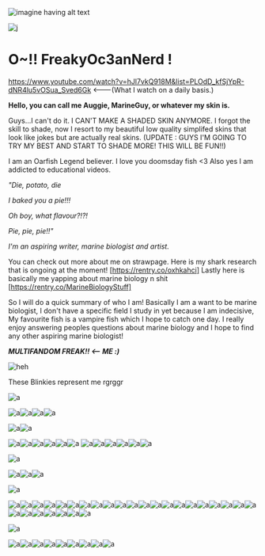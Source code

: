 ![imagine having alt text](https://64.media.tumblr.com/5ce5e92cb3469ab597ef87f163523926/fb02cc2150c743ab-c9/s540x810/39dfed48f9c10cbd913b602b150c6534a0604548.pnj)




![j](https://komarev.com/ghpvc/?username=FreakyOc3anNerd&color=006994)

# O~!! FreakyOc3anNerd !
https://www.youtube.com/watch?v=hJl7vkQ918M&list=PLOdD_kfSjYpR-dNR4lu5vOSua_Sved6Gk <---(What I watch on a daily basis.)


**Hello, you can call me Auggie, MarineGuy, or whatever my skin is.**



Guys...I can't do it. I CAN'T MAKE A SHADED SKIN ANYMORE. I forgot the skill to shade, now I resort to my beautiful low quality simplifed skins that look like jokes but are actually real skins. (UPDATE : GUYS I'M GOING TO TRY MY BEST AND START TO SHADE MORE! THIS WILL BE FUN!!)



I am an Oarfish Legend believer. I love you doomsday fish <3 Also yes I am addicted to educational videos.


*"Die, potato, die*


*I baked you a pie!!!*


*Oh boy, what flavour?!?!*


*Pie, pie, pie!!"*



*I'm an aspiring writer, marine biologist and artist.* 

You can check out more about me on strawpage.
Here is my shark research that is ongoing at the moment! [https://rentry.co/oxhkahci] 
Lastly here is basically me yapping about marine biology n shit [https://rentry.co/MarineBiologyStuff]


So I will do a quick summary of who I am!
Basically I am a want to be marine biologist, I don't have a specific field I study in yet because I am indecisive, My favourite fish is a vampire fish which I hope to catch one day. I really enjoy answering peoples questions about marine biology and I hope to find any other aspiring marine biologist!


***MULTIFANDOM FREAK!! <-- ME :)***

![heh](https://64.media.tumblr.com/4a6e1528873c50b6260c3935d42bcb99/74edac14312ab501-c9/s540x810/bdb8ce895ed8e0982b1bc443cba12973e27ddb07.pnj)




These Blinkies represent me rgrggr


![a](https://64.media.tumblr.com/87868bb6e310b8c8960e6ce1e40eb59e/1d0b565ea482fe74-48/s1280x1920/351c06fe44c1be337661f2cf0536b8119f988d88.gifv)

![a](https://64.media.tumblr.com/87bb3e4c3dacc21e4fb97c3fe81ea1ca/96abe4f1e8a0fb40-f7/s75x75_c1/574efab534c13c8acbab0f8e01493e3b71f739c5.gifv)![a](https://camo.githubusercontent.com/5a8b2efb0d462a76fba719a461dd9859eafbebfb15929a6fa44b3a6c0d095785/68747470733a2f2f36342e6d656469612e74756d626c722e636f6d2f63663466646661316131376262303864396264633961326163663238356630372f626131366430323031323961326138352d63312f73363430783936302f316161303664613439306232656132353038323664333139616236333731303236643030666135332e67696676)![a](https://camo.githubusercontent.com/7b519a6d810210148a2448c1c659739f56f07b32f3be429eed1c1d43cf27372b/68747470733a2f2f36342e6d656469612e74756d626c722e636f6d2f66333530353265616239623731323061636130653237666463656636396137322f626131366430323031323961326138352d34382f73313030783230302f646635363338626532626566336439323062393835343437346234636338653437363432343061662e67696676)![a](https://camo.githubusercontent.com/80ff9229b97107e712c6d01713b7318ceb33782a3424b6bad7686634d1541c4d/68747470733a2f2f36342e6d656469612e74756d626c722e636f6d2f34376666646338623432333432373935626230373331306435363665376339392f333130363261616537626162343661392d64622f73313030783230302f303530626434303339363463356331313465663835666132653734656635663962336265636331652e67696676)

![a](https://camo.githubusercontent.com/b9d0354447f9b3ae604d15e8e41d05c09a7615d2e38beada676c29aab020a034/68747470733a2f2f36342e6d656469612e74756d626c722e636f6d2f33663965646537323631393933323461376335356134306466393439383138382f386233383938303236353562323538352d65312f73343030783630302f613534353266306461643636386133346431333161363332386535396661363837623361333161642e67696676)![a](https://camo.githubusercontent.com/d4858b409f76004f5103b4d72ab8b2bab59c93911bafa54439044e21ca202a7f/68747470733a2f2f36342e6d656469612e74756d626c722e636f6d2f63346636656239633765393762323961623735336533323164343738666337632f333433323031396537623330613366622d37652f73343030783630302f646433613238363835306130623935326266646665663631376339393965383866373332663334312e67696676)




![a](https://camo.githubusercontent.com/3e3ab30de0005fd800361728619114389b40e0aaf4ec5e74b3b400249a18a4c0/68747470733a2f2f36342e6d656469612e74756d626c722e636f6d2f63336464636339396661633537643732636538346633643339313736666138312f346265323361376461313061636333622d65642f73323530783430302f636634333032653230663162346137386138313934386362663534363031613662643662616331612e67696676)![a](https://camo.githubusercontent.com/7667659f00d8189fd26bf6185645acdaee9817b55acbd292228ee12d2e8006b4/68747470733a2f2f36342e6d656469612e74756d626c722e636f6d2f65303665633132376636363031613733386638313937623234303165626264642f663965373865633232643034343361372d33382f73323530783430302f633437396234613362373236313431323439383431363662343966313465613263663136343037352e67696676)![a](https://camo.githubusercontent.com/f8fb45d17b8a7f6779bc61a44a78cfa9715679d567b8300eb4148af485c8b852/68747470733a2f2f36342e6d656469612e74756d626c722e636f6d2f63383861366130666436303439313430636135393564363361313163643365322f336666313937313963303966373261622d37632f73323530783430302f643363396538353965306536613334396234363738303834636665306565616565313334646132662e67696676)![a](https://camo.githubusercontent.com/26e39f1f4199ded018db920fcb7c1077db8ea47bcaf3f4399dd948338ab03a2b/68747470733a2f2f36342e6d656469612e74756d626c722e636f6d2f31643663383433656664373536316630346435356166626538326438663739312f373665656666353134663365326136312d38342f73323530783430302f333834346632633432333136396637343535373837393133666632636137303139643663356431392e67696676)![a](https://camo.githubusercontent.com/d73aa7c688b360bcf54503a6d4822f957a6552ebe0717bd6d1c6dd1550650505/68747470733a2f2f36342e6d656469612e74756d626c722e636f6d2f62316335323030366438306632396332376434366265393463393434653733352f336266363261643864323066386232612d63312f73323530783430302f336666303537363462396163623166626437333035663266613030663338633231663730656364372e67696676)![a](https://camo.githubusercontent.com/35ffcdb911ac7b7b9291e5ddfa8eae383fbfb28e7265c97979e11fcaf09ca99b/68747470733a2f2f36342e6d656469612e74756d626c722e636f6d2f32656434633432663732623731346263613665376136353137376161383364392f333532383739643262316139666264382d37622f73323530783430302f653165343034633539616638363831643139323433333631613834633633626666663238386363332e67696676) ![a](https://camo.githubusercontent.com/b6d4543ab41f9e02b8b1a374529dd0f1e44b7cad190cb42c927161448f6aabab/68747470733a2f2f36342e6d656469612e74756d626c722e636f6d2f62666466363863316534376634373363323664386662383639636134633762392f386163313038643431356635366665352d63662f73323530783430302f326234323736366636663162646631616161353466353361613064633865333832373133333666612e67696676)![a](https://camo.githubusercontent.com/1633114b93158fa0eef5684c246c50d1d6cd3ece023f8919539dde98fa6f2ee9/68747470733a2f2f36342e6d656469612e74756d626c722e636f6d2f31663861613035636461616537383330633462653032333236393864333266622f356139356362303565646163313835352d32622f73323530783430302f376463356638666262323466396433653732616266373535306266663030646539306431373965352e67696676)![a](https://camo.githubusercontent.com/db52efdba9bc93809e33298b6d56eaa202664861f36114e089f0b2d4acfc1fc2/68747470733a2f2f36342e6d656469612e74756d626c722e636f6d2f65353565396235363561353034383337616533663439353037366463333530652f623261636134393730313262616161332d36322f73323530783430302f613665383639386630633164323762636430326231636163343136313436303532656530656165652e67696676)![a](https://camo.githubusercontent.com/38e494120a3a9de55673e881707a92c1af4e2f7613e3f855c3ae0ec25c043ddd/68747470733a2f2f36342e6d656469612e74756d626c722e636f6d2f39613665653035663364613135346630623432613034313033613066626639332f363666633832366362633239333866342d66312f73323530783430302f646663373464343931306631623466383861346663333462616533336264336465376662613965362e67696676)![a](https://camo.githubusercontent.com/45393b9526ef62f8905a8d81c9b8c5ab6caca690f7d1a6c9cd468996d288c516/68747470733a2f2f36342e6d656469612e74756d626c722e636f6d2f64343239373933383039316434343230656537373331363936623237323664332f373665656666353134663365326136312d66652f73323530783430302f396261313837313364396435333638326261646633323737633966313731386537336365633531362e67696676)![a](https://64.media.tumblr.com/37e5cb948e1f0e60bed28a8db1d628b9/a5b6896041f0ab1d-4d/s250x400/ba6f8b928fc3f2a63d68dcd490be326498d146bb.gifv)

![a](https://64.media.tumblr.com/4a82d2325c4cb1fc03b483eb12ff8a4e/7fd8de99c27e763a-33/s400x600/a1f4fa9419df2066a0b31433da50977607970ab1.pnj)


![a](https://camo.githubusercontent.com/329defac0985397449054939f0078b26545d400046e59b0947d4bda1f1511150/68747470733a2f2f36342e6d656469612e74756d626c722e636f6d2f32306263353239346261393066376433343139363266663534303932646162372f343032303330613930376433353764642d61352f73343030783630302f353362663838366663323030643662303463346561626630363130333135636134643630636435322e67696676)![a](https://camo.githubusercontent.com/0e66cd8586094603c944f48b684a8e6e348a859886996512bccb5c912ca7c2d8/68747470733a2f2f36342e6d656469612e74756d626c722e636f6d2f32643463663739366163323565353531316363343262393530393736613035622f653333663334646338623462646364342d38662f73323530783430302f613964376263643639623833373964643032343037653539616131393431626634396336306238312e67696676)![a](https://camo.githubusercontent.com/d6cc0e469fc5c1048680b39157bae10cdf37bbdae7bad096d9de55f6a8d2b1b3/68747470733a2f2f36342e6d656469612e74756d626c722e636f6d2f37396166306537306632613738666338383231316463373533306464353735332f633530646339336338396532353165332d31352f73313030783230302f343063333935326334343165653732653039336166326161353066353662393534643735303631632e706e6a)

![a](https://64.media.tumblr.com/4a82d2325c4cb1fc03b483eb12ff8a4e/7fd8de99c27e763a-33/s400x600/a1f4fa9419df2066a0b31433da50977607970ab1.pnj)


![a](https://camo.githubusercontent.com/50c186aa0d8e2dcb9c21191977efa1a8eec8bab7f56ed48cbdc53de35428fa05/68747470733a2f2f36342e6d656469612e74756d626c722e636f6d2f63393939376537643961653231393162373565313663613932333137323936332f643864386366343932333064643238302d30362f73313030783230302f646135623734383734393432316263646532376162333735626464363432316239346534616632652e67696676)![a](https://camo.githubusercontent.com/e9c9b29dd6e522707837d80c2278ce19b35e024380fe53e622d992bac77baa52/68747470733a2f2f36342e6d656469612e74756d626c722e636f6d2f34353964303237326533363166633364383835306538343433393939353566352f643864386366343932333064643238302d61652f73313030783230302f626562303639666366636434383538383663366566613733636338336166663064663966376263372e67696676)![a](https://camo.githubusercontent.com/20983a0f561eccd356872db68b208048ec9c96ec55dc46de27114d4f4508f326/68747470733a2f2f36342e6d656469612e74756d626c722e636f6d2f39663761613733373765666533313235636431623635363030356661666564362f633530646339336338396532353165332d65612f73313030783230302f346235373833373064326666373062623930376263613838353930366237383630303032313539662e67696676)![a](https://camo.githubusercontent.com/2e0240ba205fb2bfcf6e8882e3308f6c9f3dc6bd50f03313b02a631927320035/68747470733a2f2f36342e6d656469612e74756d626c722e636f6d2f37353166363834373131633361303962323234383137383835313962356535392f616262333533633361326661653463362d36362f73313030783230302f663334666361376130633765376230363137613638376238316533343138356339303634346439352e67696676)![a](https://camo.githubusercontent.com/6ab76b9425030ac010410423a8bb45ce5553a8802dc2c3bfd961c194ad8df977/68747470733a2f2f36342e6d656469612e74756d626c722e636f6d2f33326161396665363539323333313262313165653130636334346466623461632f323365383338393661343830333761642d64612f73313030783230302f626634633931336263613030373437613930623730623935313062313162373836643835353263392e67696676)![a](https://camo.githubusercontent.com/e4b7e009b29bc34a59326d6389c39d0865733f31e607726184943717354f9bba/68747470733a2f2f36342e6d656469612e74756d626c722e636f6d2f31383434323130373530626530646664646361626166373532623265303738382f313165313234663432303231653434352d63322f73313030783230302f363263373766666139623564316139376338633734306432353337313061306531333337393865382e67696676)![a](https://camo.githubusercontent.com/707442cf386c23f2148ae0122554b28663b623538bb43175efa677f3122c4db9/68747470733a2f2f36342e6d656469612e74756d626c722e636f6d2f39623238363365363462643232613363303765333661393665313132393536352f306133313463313732326663343037322d62312f73313030783230302f343164306532636638343163326430353263396661313332623237353764636139356334326138332e67696676)![a](https://camo.githubusercontent.com/94b97e5d57197b75bf79b2c89a108a2d410d9605f3fb59abc23f7de4a178d66c/68747470733a2f2f36342e6d656469612e74756d626c722e636f6d2f63653537343336396533383466363731383634346139393734343034336337392f313464663262386530636363323231342d32632f73313030783230302f316539376263336262383435343761336639323637623239666332303631376436343734326661392e67696676)![a](https://camo.githubusercontent.com/83b8fbc4b170a76806185c22dcfe43a146e47e9b73a72c2d79171aa76ca95086/68747470733a2f2f36342e6d656469612e74756d626c722e636f6d2f35626432643866626431373833663333313662633836363738323561376434622f623634343162643565393430653334652d35362f73323530783430302f386535636234376262653131393264343766336231366262353439366264643431653137323932322e67696676)![a](https://camo.githubusercontent.com/3d90df64f18cb8f95bf4ddd108638588ada47eef858096bdb9ae56edd85eaef3/68747470733a2f2f36342e6d656469612e74756d626c722e636f6d2f32353934663438666563396136353439616433383766653463303965316363612f343636636335366536626631323332652d32362f73313030783230302f663539653733663339633361323230343066373133613739653564343435623230616664336630382e67696676)![a](https://camo.githubusercontent.com/db8a3af54d591aa713c2e145449baab52251374681daf11c4b21297e766c5c76/68747470733a2f2f36342e6d656469612e74756d626c722e636f6d2f63353965356165313536313032383538653662356133633837363239306261382f626364383733663631643962326366322d39372f73313030783230302f643635393436316632626336663833343339376437303737353463323238333536626464393430342e67696676)![a](https://camo.githubusercontent.com/8461a5c7bb84afc2294cb5660af5c16a39ec2a78a0eb583238a6e8871b9aa931/68747470733a2f2f36342e6d656469612e74756d626c722e636f6d2f37616662303762373762653134626137653966366563366331383139643338382f353532386534383432373465613532392d62642f73313030783230302f336238633665626665643339613165353034656339363730356634336635313962666635653163642e67696676)![a](https://camo.githubusercontent.com/2be9be4fe409e508ece1078f00fc5e9658943573749ae0af346285517ae870b0/68747470733a2f2f36342e6d656469612e74756d626c722e636f6d2f39303761333337613839383630663234336232656162623362393835373337362f663661613461363862303537356630352d39662f73313030783230302f613031663761383437613338616132646264326461616230356131373039393264393962653462342e67696676)![a](https://camo.githubusercontent.com/714eb2af9e4d1f3fcf9127351d80b373a891ecf4ed75bb21a154a6a34954d694/68747470733a2f2f36342e6d656469612e74756d626c722e636f6d2f36336136376463316239616562316661616330366334313236333437343766642f346233363738366539313731656365632d63312f73313030783230302f323535323166663137336333626238393661316661643138616334616339326236666335336366392e67696676)![a](https://64.media.tumblr.com/39d5dbc5652c51c2e33a247d31702982/8f3b966c768a7a38-ea/s100x200/15fdb30b8aaa030b5031f40006376d8318b02e3c.pnj)![a](https://64.media.tumblr.com/dce471c9a1edad3ebaec3d9acdc4e959/0a314c1722fc4072-af/s100x200/26f53e3596ba3ff924cb92b115d7da75232b62e1.gifv)![a](https://64.media.tumblr.com/478ce44470acc4a9c0004e8085b12549/0a314c1722fc4072-76/s100x200/133a0ec96f0cf2906c6f025f44651ecd1c38b53a.gifv)![a](https://64.media.tumblr.com/c2e2c28f1bdcf61a34dc7a78db0e1b13/79d8b316934d24c3-b2/s100x200/680bdf9b36fa5b7b40e2c42582b19e145cf43b32.pnj)![a](https://64.media.tumblr.com/010e9d07a14bc0c3925b1ef01d7a35c2/08dc254342852b38-55/s100x200/2ebe15d3c5cf49617aab9a5f77d93a989304735b.pnj)![a](https://64.media.tumblr.com/120b812cbd7120b9a3099257b5e80324/08dc254342852b38-d0/s100x200/dc1781c49bcdd902941a3d6f8000cebfd073e848.gifv)![a](https://64.media.tumblr.com/aef9d0281bbd676b9ec74916bdfdf124/ba16d020129a2a85-32/s100x200/a63677b24e98c35821acfb50a593f1b37c3f90b5.gifv)![a](https://64.media.tumblr.com/110a0f80703d311447a43f71a6ecd152/2be3d7b7e3b8925d-4b/s100x200/570c2b2ef96292a20abad839cbd70359faf90e42.gifv)![a](https://64.media.tumblr.com/20655ccf6cbe1ba67de4e5b604b26c05/2be3d7b7e3b8925d-0d/s100x200/190d42a4550e0c6030cc246e1bb69b97349c4dfe.gifv)![a](https://64.media.tumblr.com/cd98458d10ff396ceefcc905f090cef9/45d41170c6f98333-6c/s100x200/54c97abd0edd9cd6e1c3a077a0bdaba931e2fa75.pnj)![a](https://64.media.tumblr.com/b85945f9d54ec18a65c14dbeef289e7c/16ccc5ca2e0496d6-eb/s100x200/65dc13b6076dd9f76ac2e081849167a8bd3497e5.gifv)![a](https://64.media.tumblr.com/5d6e5db1972d10fb7d4707c72ead9dd0/e5e999bb453b6265-1e/s100x200/a36e9490870cc4b6107214ab83a822d376f4ef83.gifv)![a](https://64.media.tumblr.com/b196611815f3b537a7b1c39adeaa6d2d/0de1c74e9f2b6803-a2/s100x200/6735328c0f1a469bee6500869903a7d9b13ecba4.pnj)![a](https://camo.githubusercontent.com/375f6be598be2214f39955ad91d5f821fdde5b65886920a459b2bd8b02bc3b26/68747470733a2f2f66696c65732e636174626f782e6d6f652f7632657365332e676966)

![a](https://64.media.tumblr.com/4a82d2325c4cb1fc03b483eb12ff8a4e/7fd8de99c27e763a-33/s400x600/a1f4fa9419df2066a0b31433da50977607970ab1.pnj)


![a](https://camo.githubusercontent.com/9abf1c468b7bae112bcef98fcda0951fbf7533876849b0ddd311f287ad0a72fc/68747470733a2f2f36342e6d656469612e74756d626c722e636f6d2f30636363313236316537653130313030623337633037386232336163356238362f623537383437353363333766336331372d39622f73313030783230302f643263373064356261366133343466333133613135663735386434356336653730316366323434332e67696676)![a](https://camo.githubusercontent.com/714eaa97fe091513bb95a20c446eb4b6178723a9732059364ff53f620ec48dd2/68747470733a2f2f36342e6d656469612e74756d626c722e636f6d2f36376464666334313832303033353830666437363235396366376632316330642f323831626536626361636334316463612d37362f73323530783430302f646431383864613665333039613831643235616630646538623966626336656631616332383730322e67696676)![a](https://camo.githubusercontent.com/c7cf2e78da8d87c55106825c219a52a7292cb695f7abd0a9152cf391b2bb71c4/68747470733a2f2f36342e6d656469612e74756d626c722e636f6d2f62376262613839643537303238663032636436653335623531643666376531352f323831626536626361636334316463612d66652f73323530783430302f373766393766633731306561366531353465643539353166623436323132663461366534633437312e67696676)![a](https://camo.githubusercontent.com/7f1ff93411b8ad00f18bdea831dcbd1cb95d3b26eb5692b2b38da602b9f9dcba/68747470733a2f2f36342e6d656469612e74756d626c722e636f6d2f33333064323964303035306461616261373131626563643031616239666632312f633333326664326337623039303239392d32642f73313030783230302f663632636431386438366266616165396533643138386664343064363065616230623366373538632e67696676)![a](https://64.media.tumblr.com/bce160b7974649e771d69f7f2e4d0a76/3f602f7c9832fa32-c2/s250x400/2a39f91499877124fc5acc56d196910cab375ec4.pnj)![a](https://64.media.tumblr.com/8e5886e48b5980cb69ca4d9814960451/e8ca1c81101a018c-e4/s100x200/7ef400876c0475e00f79e26e54cbb0b1c069a9d1.gifv)![a](https://64.media.tumblr.com/b4d66dda945a66ad9e2b043532202b6c/e8ca1c81101a018c-f8/s100x200/cf9ca6a57e046710665a3c2b1cb0de2799416eac.gifv)![a](https://64.media.tumblr.com/f9482d0b71426e7dbcfb02f74f2d9204/b5784753c37f3c17-d2/s75x75_c1/f7c742bb58a4838d633e1c961e5d8d56178f8f8e.gifv)![a](https://64.media.tumblr.com/3ecd8bfd91b77feaba6eaee85db08b1c/61abe78a89c61ee5-2c/s100x200/53c9be019a8c1f86ee7086784ba4c39a70c234d7.gifv)
